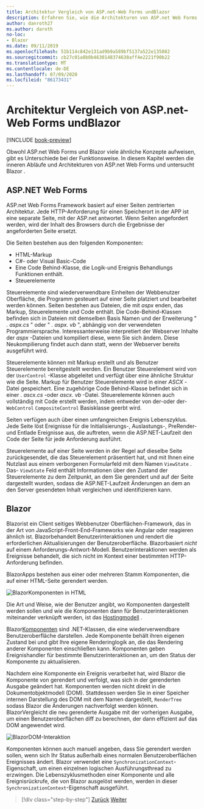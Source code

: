 ```yaml
---
title: Architektur Vergleich von ASP.net-Web Forms undBlazor
description: Erfahren Sie, wie die Architekturen von ASP.net Web Forms und Blazor vergleichen.
author: danroth27
ms.author: daroth
no-loc:
- Blazor
ms.date: 09/11/2019
ms.openlocfilehash: 51b114c842e131ad9b9a589bf5137a522e135082
ms.sourcegitcommit: cb27c01a8b0b4630148374638aff4e2221f90b22
ms.translationtype: MT
ms.contentlocale: de-DE
ms.lasthandoff: 07/09/2020
ms.locfileid: "86173431"
---
```

# <a name="architecture-comparison-of-aspnet-web-forms-and-blazor"></a>Architektur Vergleich von ASP.net-Web Forms undBlazor

[!INCLUDE [book-preview](../../../includes/book-preview.md)]

Obwohl ASP.net Web Forms und Blazor viele ähnliche Konzepte aufweisen, gibt es Unterschiede bei der Funktionsweise. In diesem Kapitel werden die inneren Abläufe und Architekturen von ASP.net Web Forms und untersucht Blazor .

## <a name="aspnet-web-forms"></a>ASP.NET Web Forms

ASP.net Web Forms Framework basiert auf einer Seiten zentrierten Architektur. Jede HTTP-Anforderung für einen Speicherort in der APP ist eine separate Seite, mit der ASP.net antwortet. Wenn Seiten angefordert werden, wird der Inhalt des Browsers durch die Ergebnisse der angeforderten Seite ersetzt.

Die Seiten bestehen aus den folgenden Komponenten:

- HTML-Markup
- C#- oder Visual Basic-Code
- Eine Code Behind-Klasse, die Logik-und Ereignis Behandlungs Funktionen enthält.
- Steuerelemente

Steuerelemente sind wiederverwendbare Einheiten der Webbenutzer Oberfläche, die Programm gesteuert auf einer Seite platziert und bearbeitet werden können. Seiten bestehen aus Dateien, die mit *aspx* enden, das Markup, Steuerelemente und Code enthält. Die Code-Behind-Klassen befinden sich in Dateien mit demselben Basis Namen und der Erweiterung " *. aspx.cs* " oder " *. aspx. vb* ", abhängig von der verwendeten Programmiersprache. Interessanterweise interpretiert der Webserver Inhalte der *aspx* -Dateien und kompiliert diese, wenn Sie sich ändern. Diese Neukompilierung findet auch dann statt, wenn der Webserver bereits ausgeführt wird.

Steuerelemente können mit Markup erstellt und als Benutzer Steuerelemente bereitgestellt werden. Ein Benutzer Steuerelement wird von der `UserControl` -Klasse abgeleitet und verfügt über eine ähnliche Struktur wie die Seite. Markup für Benutzer Steuerelemente wird in einer *ASCX* -Datei gespeichert. Eine zugehörige Code Behind-Klasse befindet sich in einer *. ascx.cs* -oder *ascx. vb* -Datei. Steuerelemente können auch vollständig mit Code erstellt werden, indem entweder von der-oder der- `WebControl` `CompositeControl` Basisklasse geerbt wird.

Seiten verfügen auch über einen umfangreichen Ereignis Lebenszyklus. Jede Seite löst Ereignisse für die Initialisierungs-, Auslastungs-, PreRender-und Entlade Ereignisse aus, die auftreten, wenn die ASP.NET-Laufzeit den Code der Seite für jede Anforderung ausführt.

Steuerelemente auf einer Seite werden in der Regel auf dieselbe Seite zurückgesendet, die das Steuerelement präsentiert hat, und mit Ihnen eine Nutzlast aus einem verborgenen Formularfeld mit dem Namen `ViewState` . Das- `ViewState` Feld enthält Informationen über den Zustand der Steuerelemente zu dem Zeitpunkt, an dem Sie gerendert und auf der Seite dargestellt wurden, sodass die ASP.NET-Laufzeit Änderungen an dem an den Server gesendeten Inhalt vergleichen und identifizieren kann.

## Blazor

Blazorist ein Client seitiges Webbenutzer Oberflächen-Framework, das in der Art von JavaScript-Front-End-Frameworks wie Angular oder reagieren ähnlich ist. Blazorbehandelt Benutzerinteraktionen und rendert die erforderlichen Aktualisierungen der Benutzeroberfläche. Blazorbasiert *nicht* auf einem Anforderungs-Antwort-Modell. Benutzerinteraktionen werden als Ereignisse behandelt, die sich nicht im Kontext einer bestimmten HTTP-Anforderung befinden.

BlazorApps bestehen aus einer oder mehreren Stamm Komponenten, die auf einer HTML-Seite gerendert werden.

![BlazorKomponenten in HTML](./media/architecture-comparison/blazor-components-in-html.png)

Die Art und Weise, wie der Benutzer angibt, wo Komponenten dargestellt werden sollen und wie die Komponenten dann für Benutzerinteraktionen miteinander verknüpft werden, ist das [Hostingmodell](hosting-models.md) .

Blazor[Komponenten](components.md) sind .NET-Klassen, die eine wiederverwendbare Benutzeroberfläche darstellen. Jede Komponente behält ihren eigenen Zustand bei und gibt Ihre eigene Renderinglogik an, die das Rendering anderer Komponenten einschließen kann. Komponenten geben Ereignishandler für bestimmte Benutzerinteraktionen an, um den Status der Komponente zu aktualisieren.

Nachdem eine Komponente ein Ereignis verarbeitet hat, wird Blazor die Komponente von gerendert und verfolgt, was sich in der gerenderten Ausgabe geändert hat. Komponenten werden nicht direkt in die Dokumentobjektmodell (DOM). Stattdessen werden Sie in einer Speicher internen Darstellung des DOM mit dem Namen dargestellt, `RenderTree` sodass Blazor die Änderungen nachverfolgt werden können. BlazorVergleicht die neu gerenderte Ausgabe mit der vorherigen Ausgabe, um einen Benutzeroberflächen diff zu berechnen, der dann effizient auf das DOM angewendet wird.

![BlazorDOM-Interaktion](./media/architecture-comparison/blazor-dom-interaction.png)

Komponenten können auch manuell angeben, dass Sie gerendert werden sollen, wenn sich Ihr Status außerhalb eines normalen Benutzeroberflächen Ereignisses ändert. Blazor verwendet eine `SynchronizationContext`-Eigenschaft, um einen einzelnen logischen Ausführungsthread zu erzwingen. Die Lebenszyklusmethoden einer Komponente und alle Ereignisrückrufe, die von Blazor ausgelöst werden, werden in dieser `SynchronizationContext`-Eigenschaft ausgeführt.

>[!div class="step-by-step"]
>[Zurück](introduction.md)
>[Weiter](hosting-models.md)
